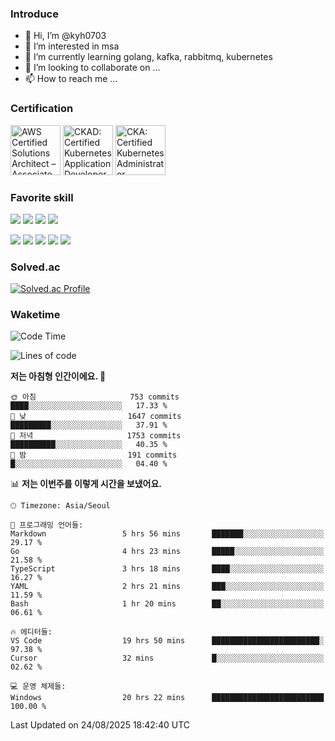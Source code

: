 ### Introduce

<!---
kyh0703/kyh0703 is a ✨ special ✨ repository because its `README.md` (this file) appears on your GitHub profile.
You can click the Preview link to take a look at your changes.
--->

- 👋 Hi, I’m @kyh0703
- 👀 I’m interested in msa
- 🌱 I’m currently learning golang, kafka, rabbitmq, kubernetes
- 💞️ I’m looking to collaborate on ...
- 📫 How to reach me ...

### Certification

<!--START_SECTION:badges-->
<a href="https://www.credly.com/badges/09892086-1381-46b2-bf2d-b67c96fef65f" title="AWS Certified Solutions Architect – Associate"><img src="https://images.credly.com/size/80x80/images/0e284c3f-5164-4b21-8660-0d84737941bc/image.png" alt="AWS Certified Solutions Architect – Associate" width="80" height="80"></a>
<a href="https://www.credly.com/badges/d01db81e-fc4f-489b-bd4f-3439d9fe33aa" title="CKAD: Certified Kubernetes Application Developer"><img src="https://images.credly.com/size/80x80/images/cc8adc83-1dc6-4d57-8e20-22171247e052/blob" alt="CKAD: Certified Kubernetes Application Developer" width="80" height="80"></a>
<a href="https://www.credly.com/badges/fdcd089e-c598-4c77-8383-73de53513b4b" title="CKA: Certified Kubernetes Administrator"><img src="https://images.credly.com/size/80x80/images/8b8ed108-e77d-4396-ac59-2504583b9d54/cka_from_cncfsite__281_29.png" alt="CKA: Certified Kubernetes Administrator" width="80" height="80"></a>
<!--END_SECTION:badges-->

### Favorite skill

<img src="https://img.shields.io/badge/C-000000?style=flat&logo=c&logoColor=A8B9CC" /> <img src="https://img.shields.io/badge/C++-000000?style=flat&logo=c%2B%2B&logoColor=00599C" /> <img src="https://img.shields.io/badge/Go-000000?style=flat&logo=go&logoColor=00ADD8" /> <img src="https://img.shields.io/badge/nodejs-000000?style=flat&logo=node.js&logoColor=A8B9CC" />

<img src="https://img.shields.io/badge/Docker-000000?style=flat&logo=docker&logoColor=2496ED"/> <img src="https://img.shields.io/badge/Kubernetes-000000?style=flat&logo=kubernetes&logoColor=326CE5"/> <img src="https://img.shields.io/badge/rancher-000000?style=flat&logo=rancher&logoColor=0075A8"/> <img src="https://img.shields.io/badge/harbor-000000?style=flat&logo=harbor&logoColor=60B932"/> <img src="https://img.shields.io/badge/ceph-000000?style=flat&logo=ceph&logoColor=EF5C55"/>

### Solved.ac

[![Solved.ac Profile](http://mazassumnida.wtf/api/generate_badge?boj=kyh0703)](https://solved.ac/kyh0703)

### Waketime

<!--START_SECTION:waka-->
![Code Time](http://img.shields.io/badge/Code%20Time-4%2C482%20hrs%2048%20mins-blue)

![Lines of code](https://img.shields.io/badge/%EC%A0%80%EB%8A%94%20%EC%97%AC%ED%83%9C%EA%B9%8C%EC%A7%80%20-8.1%20million%20%EC%A4%84%EC%9D%98%20%EC%BD%94%EB%93%9C%EB%A5%BC%20%EC%9E%91%EC%84%B1%ED%96%88%EC%96%B4%EC%9A%94.-blue)

**저는 아침형 인간이에요. 🐤** 

```text
🌞 아침                     753 commits         ████░░░░░░░░░░░░░░░░░░░░░   17.33 % 
🌆 낮　                     1647 commits        █████████░░░░░░░░░░░░░░░░   37.91 % 
🌃 저녁                     1753 commits        ██████████░░░░░░░░░░░░░░░   40.35 % 
🌙 밤　                     191 commits         █░░░░░░░░░░░░░░░░░░░░░░░░   04.40 % 
```


📊 **저는 이번주를 이렇게 시간을 보냈어요.** 

```text
🕑︎ Timezone: Asia/Seoul

💬 프로그래밍 언어들: 
Markdown                 5 hrs 56 mins       ███████░░░░░░░░░░░░░░░░░░   29.17 % 
Go                       4 hrs 23 mins       █████░░░░░░░░░░░░░░░░░░░░   21.58 % 
TypeScript               3 hrs 18 mins       ████░░░░░░░░░░░░░░░░░░░░░   16.27 % 
YAML                     2 hrs 21 mins       ███░░░░░░░░░░░░░░░░░░░░░░   11.59 % 
Bash                     1 hr 20 mins        ██░░░░░░░░░░░░░░░░░░░░░░░   06.61 % 

🔥 에디터들: 
VS Code                  19 hrs 50 mins      ████████████████████████░   97.38 % 
Cursor                   32 mins             █░░░░░░░░░░░░░░░░░░░░░░░░   02.62 % 

💻 운영 체제들: 
Windows                  20 hrs 22 mins      █████████████████████████   100.00 % 
```


 Last Updated on 24/08/2025 18:42:40 UTC
<!--END_SECTION:waka-->
